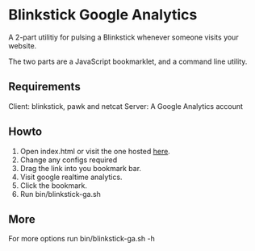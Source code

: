 Blinkstick Google Analytics
===========================

A 2-part utilitiy for pulsing a Blinkstick whenever someone visits your website.

The two parts are a JavaScript bookmarklet, and a command line utility.

Requirements
------------
Client: blinkstick, pawk and netcat
Server: A Google Analytics account

Howto
-----
1. Open index.html or visit the one hosted [here](http://example.com/todo). 
2. Change any configs required
3. Drag the link into you bookmark bar.
4. Visit google realtime analytics.
5. Click the bookmark.
6. Run bin/blinkstick-ga.sh

More
----
For more options run bin/blinkstick-ga.sh -h
